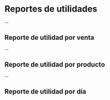 # Reportes de utilidades

--

## Reporte de utilidad por venta

--

## Reporte de utilidad por producto

--

## Reporte de utilidad por día
